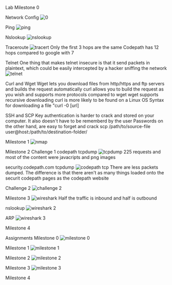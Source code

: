Lab
Milestone 0

Network Config
![0](https://user-images.githubusercontent.com/37943892/40754059-0f8a0442-642c-11e8-8ea2-e68b54af30ba.PNG)

Ping
![ping](https://user-images.githubusercontent.com/37943892/40754093-431d2a96-642c-11e8-9135-05520bc49f45.PNG)

Nslookup
![nslookup](https://user-images.githubusercontent.com/37943892/40754331-b301104c-642d-11e8-8b13-6765608a01bb.PNG)

Traceroute
![tracert](https://user-images.githubusercontent.com/37943892/40754671-3f7ea34e-642f-11e8-8deb-f950c5c70acb.PNG)
Only the first 3 hops are the same 
Codepath has 12 hops compared to google with 7

Telnet
One thing that makes telnet insecure is that it send packets in plaintext, which could be easily intercepted by a hacker sniffing the network
![telnet](https://user-images.githubusercontent.com/37943892/40814132-4bf4e51a-64f3-11e8-9b5a-f02c27b0f8f0.PNG)

Curl and Wget
Wget lets you download files from http/https and ftp servers and builds the request automatically
curl allows you to build the request as you wish and supports more protocols compared to wget
wget supports recursive downloading
curl is more likely to be found on a Linux OS
Syntax for downloading a file "curl -0 [url]

SSH and SCP
Key authentication is harder to crack and stored on your computer. It also doesn't have to be rememberd by the user
Passwords on the other hand, are easy to forget and crack
scp /path/to/source-file user@host:/path/to/destination-folder/

Milestone 1
![nmap](https://user-images.githubusercontent.com/37943892/40814789-4d669c5a-64f7-11e8-854d-98369e723f3c.PNG)

Milestone 2
Challenge 1
codepath tcpdump
![tcpdump](https://user-images.githubusercontent.com/37943892/40815630-9dc650d2-64fc-11e8-9130-c221d76c2bc7.PNG)
225 requests and most of the content were javacripts and png images

security.codepath.com tcpdump
![codepath tcp](https://user-images.githubusercontent.com/37943892/40815802-d5946444-64fd-11e8-96b6-71f635dd9575.PNG)
There are less packets dumped. The difference is that there aren't as many things loaded onto the securit codepath pages as the codepath website

Challenge 2
![challenge 2](https://user-images.githubusercontent.com/37943892/40815930-c771ecfa-64fe-11e8-98e7-1e687d326f8a.PNG)

Milestone 3
![wireshark](https://user-images.githubusercontent.com/37943892/40817068-3446b35a-6505-11e8-9ef9-ba3a2e6c0ecc.PNG)
Half the traffic is inbound and half is outbound
 
nslookup
![wireshark 2](https://user-images.githubusercontent.com/37943892/40817200-ffeba77c-6505-11e8-85a1-c72746c46120.PNG)

ARP
![wireshark 3](https://user-images.githubusercontent.com/37943892/40817239-379049b2-6506-11e8-9052-fefcfad331c6.PNG)

Milestone 4


Assignments
Milestone 0
![milestone 0](https://user-images.githubusercontent.com/37943892/40677573-e6f39574-6332-11e8-941c-a6afd80b0117.PNG)

Milestone 1
![milestone 1](https://user-images.githubusercontent.com/37943892/40696221-caa1043c-6379-11e8-9161-0450aea0e12f.PNG)

Milestone 2
![milestone 2](https://user-images.githubusercontent.com/37943892/40696266-0396a7d8-637a-11e8-8b4b-a233279ad8d0.PNG)

Milestone 3
![milestone 3](https://user-images.githubusercontent.com/37943892/40696749-f2c3d9e2-637b-11e8-8649-aaab0a34d1c4.PNG)

Milestone 4
